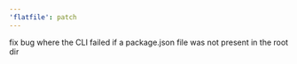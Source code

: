 ```yaml
---
'flatfile': patch
---
```


fix bug where the CLI failed if a package.json file was not present in the root dir
